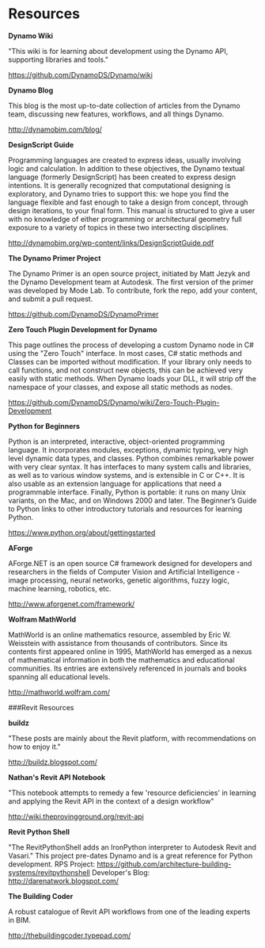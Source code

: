 # Resources
**Dynamo Wiki**

"This wiki is for learning about development using the Dynamo API, supporting libraries and tools."

https://github.com/DynamoDS/Dynamo/wiki

**Dynamo Blog**

This blog is the most up-to-date collection of articles from the Dynamo team, discussing new features, workflows, and all things Dynamo.

http://dynamobim.com/blog/

**DesignScript Guide**

Programming languages are created to express ideas, usually involving logic and calculation. In addition to these objectives, the Dynamo textual language (formerly DesignScript) has been created to express design intentions. It is generally recognized that computational designing is exploratory, and Dynamo tries to support this: we hope you find the language flexible and fast enough to take a design from concept, through design iterations, to your final form. This manual is structured to give a user with no knowledge of either programming or architectural geometry full exposure to a variety of topics in these two intersecting disciplines.

http://dynamobim.org/wp-content/links/DesignScriptGuide.pdf

**The Dynamo Primer Project**

The Dynamo Primer is an open source project, initiated by Matt Jezyk and the Dynamo Development team at Autodesk. The first version of the primer was developed by Mode Lab. To contribute, fork the repo, add your content, and submit a pull request.

https://github.com/DynamoDS/DynamoPrimer

**Zero Touch Plugin Development for Dynamo**

This page outlines the process of developing a custom Dynamo node in C# using the "Zero Touch" interface. In most cases, C# static methods and Classes can be imported without modification. If your library only needs to call functions, and not construct new objects, this can be achieved very easily with static methods. When Dynamo loads your DLL, it will strip off the namespace of your classes, and expose all static methods as nodes.

https://github.com/DynamoDS/Dynamo/wiki/Zero-Touch-Plugin-Development

**Python for Beginners**

Python is an interpreted, interactive, object-oriented programming language. It incorporates modules, exceptions, dynamic typing, very high level dynamic data types, and classes. Python combines remarkable power with very clear syntax. It has interfaces to many system calls and libraries, as well as to various window systems, and is extensible in C or C++. It is also usable as an extension language for applications that need a programmable interface. Finally, Python is portable: it runs on many Unix variants, on the Mac, and on Windows 2000 and later. The Beginner’s Guide to Python links to other introductory tutorials and resources for learning Python.

https://www.python.org/about/gettingstarted

**AForge**

AForge.NET is an open source C# framework designed for developers and researchers in the fields of Computer Vision and Artificial Intelligence - image processing, neural networks, genetic algorithms, fuzzy logic, machine learning, robotics, etc.

http://www.aforgenet.com/framework/

**Wolfram MathWorld**

MathWorld is an online mathematics resource, assembled by Eric W. Weisstein with assistance from thousands of contributors. Since its contents first appeared online in 1995, MathWorld has emerged as a nexus of mathematical information in both the mathematics and educational communities. Its entries are extensively referenced in journals and books spanning all educational levels.

http://mathworld.wolfram.com/

###Revit Resources

**buildz**

"These posts are mainly about the Revit platform, with recommendations on how to enjoy it."

http://buildz.blogspot.com/

**Nathan's Revit API Notebook**

"This notebook attempts to remedy a few 'resource deficiencies' in learning and applying the Revit API in the context of a design workflow"

http://wiki.theprovingground.org/revit-api

**Revit Python Shell**

"The RevitPythonShell adds an IronPython interpreter to Autodesk Revit and Vasari." This project pre-dates Dynamo and is a great reference for Python development.
RPS Project: https://github.com/architecture-building-systems/revitpythonshell
Developer's Blog: http://darenatwork.blogspot.com/

**The Building Coder**

A robust catalogue of Revit API workflows from one of the leading experts in BIM.

http://thebuildingcoder.typepad.com/